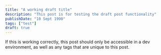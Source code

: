 ```yaml
---
title: "A working draft title"
description: "This post is for testing the draft post functionality"
publishDate: "10 Sept 1990"
tags: ["test"]
draft: true
---
```


If this is working correctly, this post should only be accessible in a dev environment, as well as any tags that are unique to this post.
